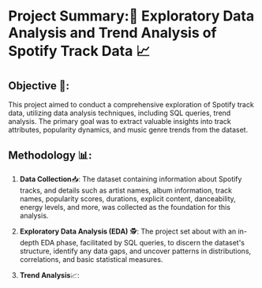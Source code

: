 # Project Summary:🎵 Exploratory Data Analysis and Trend Analysis of Spotify Track Data 📈

## Objective 🎯:

This project aimed to conduct a comprehensive exploration of Spotify track data, utilizing data analysis techniques, including SQL queries, trend analysis.
The primary goal was to extract valuable insights into track attributes, popularity dynamics, and music genre trends from the dataset.

## Methodology 📊:

1. **Data Collection**📥: The dataset containing information about Spotify tracks, and details such as artist names, album information, track names,
   popularity scores, durations, explicit content, danceability, energy levels, and more,
   was collected as the foundation for this analysis.

2. **Exploratory Data Analysis (EDA)** 🕵️: The project set about with an in-depth EDA phase, facilitated by SQL queries, to discern the dataset's structure, identify any
   data gaps, and uncover patterns in distributions, correlations, and basic statistical measures.

3. **Trend Analysis**📈: 
